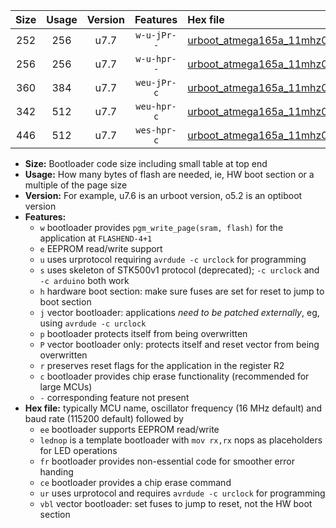 |Size|Usage|Version|Features|Hex file|
|:-:|:-:|:-:|:-:|:--|
|252|256|u7.7|`w-u-jPr--`|[urboot_atmega165a_11mhz0592_460800bps_lednop_ur_vbl.hex](https://raw.githubusercontent.com/stefanrueger/urboot.hex/main/mcus/atmega165a/fcpu_11mhz0592/460800_bps/urboot_atmega165a_11mhz0592_460800bps_lednop_ur_vbl.hex)|
|256|256|u7.7|`w-u-hpr--`|[urboot_atmega165a_11mhz0592_460800bps_lednop_fr_ur.hex](https://raw.githubusercontent.com/stefanrueger/urboot.hex/main/mcus/atmega165a/fcpu_11mhz0592/460800_bps/urboot_atmega165a_11mhz0592_460800bps_lednop_fr_ur.hex)|
|360|384|u7.7|`weu-jPr-c`|[urboot_atmega165a_11mhz0592_460800bps_ee_lednop_fr_ce_ur_vbl.hex](https://raw.githubusercontent.com/stefanrueger/urboot.hex/main/mcus/atmega165a/fcpu_11mhz0592/460800_bps/urboot_atmega165a_11mhz0592_460800bps_ee_lednop_fr_ce_ur_vbl.hex)|
|342|512|u7.7|`weu-hpr-c`|[urboot_atmega165a_11mhz0592_460800bps_ee_lednop_fr_ce_ur.hex](https://raw.githubusercontent.com/stefanrueger/urboot.hex/main/mcus/atmega165a/fcpu_11mhz0592/460800_bps/urboot_atmega165a_11mhz0592_460800bps_ee_lednop_fr_ce_ur.hex)|
|446|512|u7.7|`wes-hpr-c`|[urboot_atmega165a_11mhz0592_460800bps_ee_lednop_fr_ce.hex](https://raw.githubusercontent.com/stefanrueger/urboot.hex/main/mcus/atmega165a/fcpu_11mhz0592/460800_bps/urboot_atmega165a_11mhz0592_460800bps_ee_lednop_fr_ce.hex)|

- **Size:** Bootloader code size including small table at top end
- **Usage:** How many bytes of flash are needed, ie, HW boot section or a multiple of the page size
- **Version:** For example, u7.6 is an urboot version, o5.2 is an optiboot version
- **Features:**
  + `w` bootloader provides `pgm_write_page(sram, flash)` for the application at `FLASHEND-4+1`
  + `e` EEPROM read/write support
  + `u` uses urprotocol requiring `avrdude -c urclock` for programming
  + `s` uses skeleton of STK500v1 protocol (deprecated); `-c urclock` and `-c arduino` both work
  + `h` hardware boot section: make sure fuses are set for reset to jump to boot section
  + `j` vector bootloader: applications *need to be patched externally*, eg, using `avrdude -c urclock`
  + `p` bootloader protects itself from being overwritten
  + `P` vector bootloader only: protects itself and reset vector from being overwritten
  + `r` preserves reset flags for the application in the register R2
  + `c` bootloader provides chip erase functionality (recommended for large MCUs)
  + `-` corresponding feature not present
- **Hex file:** typically MCU name, oscillator frequency (16 MHz default) and baud rate (115200 default) followed by
  + `ee` bootloader supports EEPROM read/write
  + `lednop` is a template bootloader with `mov rx,rx` nops as placeholders for LED operations
  + `fr` bootloader provides non-essential code for smoother error handing
  + `ce` bootloader provides a chip erase command
  + `ur` uses urprotocol and requires `avrdude -c urclock` for programming
  + `vbl` vector bootloader: set fuses to jump to reset, not the HW boot section
